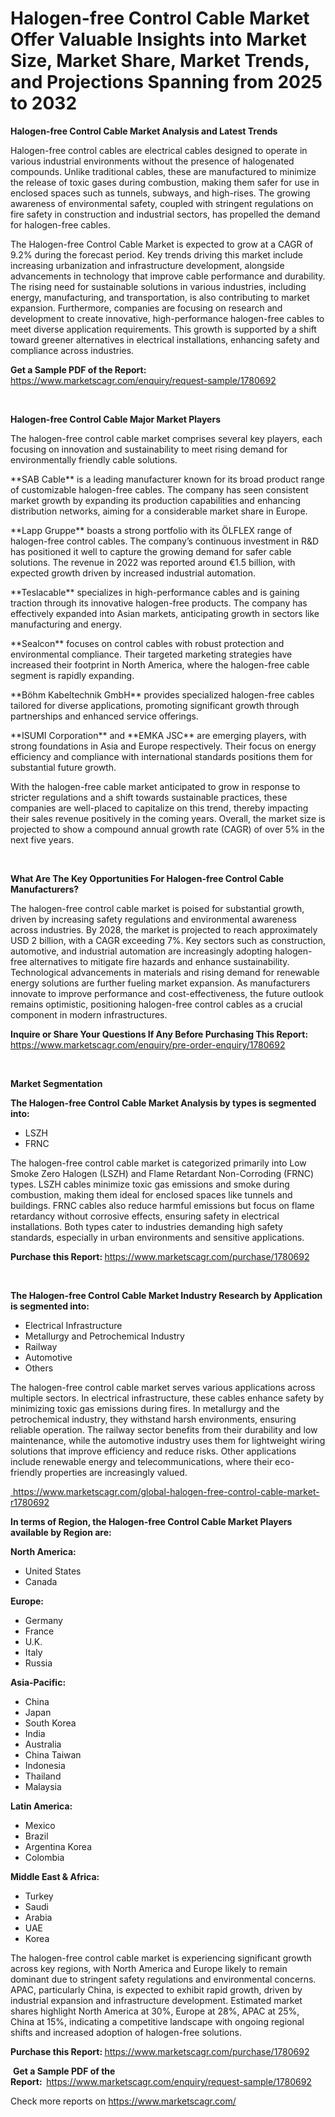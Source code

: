<p><h1>Halogen-free Control Cable Market Offer Valuable Insights into Market Size, Market Share, Market Trends, and Projections Spanning from 2025 to 2032</h1></p><p><strong>Halogen-free Control Cable Market Analysis and Latest Trends</strong></p>
<p><p>Halogen-free control cables are electrical cables designed to operate in various industrial environments without the presence of halogenated compounds. Unlike traditional cables, these are manufactured to minimize the release of toxic gases during combustion, making them safer for use in enclosed spaces such as tunnels, subways, and high-rises. The growing awareness of environmental safety, coupled with stringent regulations on fire safety in construction and industrial sectors, has propelled the demand for halogen-free cables.</p><p>The Halogen-free Control Cable Market is expected to grow at a CAGR of 9.2% during the forecast period. Key trends driving this market include increasing urbanization and infrastructure development, alongside advancements in technology that improve cable performance and durability. The rising need for sustainable solutions in various industries, including energy, manufacturing, and transportation, is also contributing to market expansion. Furthermore, companies are focusing on research and development to create innovative, high-performance halogen-free cables to meet diverse application requirements. This growth is supported by a shift toward greener alternatives in electrical installations, enhancing safety and compliance across industries.</p></p>
<p><strong>Get a Sample PDF of the Report:&nbsp;</strong> <a href="https://www.marketscagr.com/enquiry/request-sample/1780692?utm_campaign=3368&utm_medium=2&utm_source=Github&utm_content=ia&utm_term=25032025&utm_id=halogen-free-control-cable">https://www.marketscagr.com/enquiry/request-sample/1780692</a></p>
<p>&nbsp;</p>
<p><strong>Halogen-free Control Cable Major Market Players</strong></p>
<p><p>The halogen-free control cable market comprises several key players, each focusing on innovation and sustainability to meet rising demand for environmentally friendly cable solutions. </p><p>**SAB Cable** is a leading manufacturer known for its broad product range of customizable halogen-free cables. The company has seen consistent market growth by expanding its production capabilities and enhancing distribution networks, aiming for a considerable market share in Europe.</p><p>**Lapp Gruppe** boasts a strong portfolio with its ÖLFLEX range of halogen-free control cables. The company’s continuous investment in R&D has positioned it well to capture the growing demand for safer cable solutions. The revenue in 2022 was reported around €1.5 billion, with expected growth driven by increased industrial automation.</p><p>**Teslacable** specializes in high-performance cables and is gaining traction through its innovative halogen-free products. The company has effectively expanded into Asian markets, anticipating growth in sectors like manufacturing and energy.</p><p>**Sealcon** focuses on control cables with robust protection and environmental compliance. Their targeted marketing strategies have increased their footprint in North America, where the halogen-free cable segment is rapidly expanding.</p><p>**Böhm Kabeltechnik GmbH** provides specialized halogen-free cables tailored for diverse applications, promoting significant growth through partnerships and enhanced service offerings.</p><p>**ISUMI Corporation** and **EMKA JSC** are emerging players, with strong foundations in Asia and Europe respectively. Their focus on energy efficiency and compliance with international standards positions them for substantial future growth.</p><p>With the halogen-free cable market anticipated to grow in response to stricter regulations and a shift towards sustainable practices, these companies are well-placed to capitalize on this trend, thereby impacting their sales revenue positively in the coming years. Overall, the market size is projected to show a compound annual growth rate (CAGR) of over 5% in the next five years.</p></p>
<p>&nbsp;</p>
<p><strong>What Are The Key Opportunities For Halogen-free Control Cable Manufacturers?</strong></p>
<p><p>The halogen-free control cable market is poised for substantial growth, driven by increasing safety regulations and environmental awareness across industries. By 2028, the market is projected to reach approximately USD 2 billion, with a CAGR exceeding 7%. Key sectors such as construction, automotive, and industrial automation are increasingly adopting halogen-free alternatives to mitigate fire hazards and enhance sustainability. Technological advancements in materials and rising demand for renewable energy solutions are further fueling market expansion. As manufacturers innovate to improve performance and cost-effectiveness, the future outlook remains optimistic, positioning halogen-free control cables as a crucial component in modern infrastructures.</p></p>
<p><strong>Inquire or Share Your Questions If Any Before Purchasing This Report:</strong> <a href="https://www.marketscagr.com/enquiry/pre-order-enquiry/1780692?utm_campaign=3368&utm_medium=2&utm_source=Github&utm_content=ia&utm_term=25032025&utm_id=halogen-free-control-cable">https://www.marketscagr.com/enquiry/pre-order-enquiry/1780692</a></p>
<p>&nbsp;</p>
<p><strong>Market Segmentation</strong></p>
<p><strong>The Halogen-free Control Cable Market Analysis by types is segmented into:</strong></p>
<p><ul><li>LSZH</li><li>FRNC</li></ul></p>
<p><p>The halogen-free control cable market is categorized primarily into Low Smoke Zero Halogen (LSZH) and Flame Retardant Non-Corroding (FRNC) types. LSZH cables minimize toxic gas emissions and smoke during combustion, making them ideal for enclosed spaces like tunnels and buildings. FRNC cables also reduce harmful emissions but focus on flame retardancy without corrosive effects, ensuring safety in electrical installations. Both types cater to industries demanding high safety standards, especially in urban environments and sensitive applications.</p></p>
<p><strong>Purchase this Report:&nbsp;</strong><a href="https://www.marketscagr.com/purchase/1780692?utm_campaign=3368&utm_medium=2&utm_source=Github&utm_content=ia&utm_term=25032025&utm_id=halogen-free-control-cable">https://www.marketscagr.com/purchase/1780692</a></p>
<p>&nbsp;</p>
<p><strong>The Halogen-free Control Cable Market Industry Research by Application is segmented into:</strong></p>
<p><ul><li>Electrical Infrastructure</li><li>Metallurgy and Petrochemical Industry</li><li>Railway</li><li>Automotive</li><li>Others</li></ul></p>
<p><p>The halogen-free control cable market serves various applications across multiple sectors. In electrical infrastructure, these cables enhance safety by minimizing toxic gas emissions during fires. In metallurgy and the petrochemical industry, they withstand harsh environments, ensuring reliable operation. The railway sector benefits from their durability and low maintenance, while the automotive industry uses them for lightweight wiring solutions that improve efficiency and reduce risks. Other applications include renewable energy and telecommunications, where their eco-friendly properties are increasingly valued.</p></p>
<p><a href="https://www.marketscagr.com/global-halogen-free-control-cable-market-r1780692?utm_campaign=3368&utm_medium=2&utm_source=Github&utm_content=ia&utm_term=25032025&utm_id=halogen-free-control-cable">&nbsp;https://www.marketscagr.com/global-halogen-free-control-cable-market-r1780692</a></p>
<p><strong>In terms of Region, the Halogen-free Control Cable Market Players available by Region are:</strong></p>
<p>
    <p> <strong> North America: </strong>
        <ul>
            <li>United States</li>
            <li>Canada</li>
        </ul>
        </p> 
    <p> <strong> Europe: </strong>
        <ul>
            <li>Germany</li>
            <li>France</li>
            <li>U.K.</li>
            <li>Italy</li>
            <li>Russia</li>
        </ul>
        </p> 
    <p> <strong> Asia-Pacific: </strong>
        <ul>
            <li>China</li>
            <li>Japan</li>
            <li>South Korea</li>
            <li>India</li>
            <li>Australia</li>
            <li>China Taiwan</li>
            <li>Indonesia</li>
            <li>Thailand</li>
            <li>Malaysia</li>
        </ul>
        </p> 
    <p> <strong> Latin America: </strong>
        <ul>
            <li>Mexico</li>
            <li>Brazil</li>
            <li>Argentina Korea</li>
            <li>Colombia</li>
        </ul>
        </p> 
    <p> <strong> Middle East & Africa: </strong>
        <ul>
            <li>Turkey</li>
            <li>Saudi</li>
            <li>Arabia</li>
            <li>UAE</li>
            <li>Korea</li>
        </ul>
    </p>
    </p>
<p><p>The halogen-free control cable market is experiencing significant growth across key regions, with North America and Europe likely to remain dominant due to stringent safety regulations and environmental concerns. APAC, particularly China, is expected to exhibit rapid growth, driven by industrial expansion and infrastructure development. Estimated market shares highlight North America at 30%, Europe at 28%, APAC at 25%, China at 15%, indicating a competitive landscape with ongoing regional shifts and increased adoption of halogen-free solutions.</p></p>
<p><strong>Purchase this Report: </strong><a href="https://www.marketscagr.com/purchase/1780692?utm_campaign=3368&utm_medium=2&utm_source=Github&utm_content=ia&utm_term=25032025&utm_id=halogen-free-control-cable">https://www.marketscagr.com/purchase/1780692</a></p>
<p>&nbsp;<strong>Get a Sample PDF of the Report:&nbsp;&nbsp;</strong><a href="https://www.marketscagr.com/enquiry/request-sample/1780692?utm_campaign=3368&utm_medium=2&utm_source=Github&utm_content=ia&utm_term=25032025&utm_id=halogen-free-control-cable">https://www.marketscagr.com/enquiry/request-sample/1780692</a></p>
<p><strong></strong></p>
<p>Check more reports on <a href="https://www.marketscagr.com/?utm_campaign=3368&utm_medium=2&utm_source=Github&utm_content=ia&utm_term=25032025&utm_id=halogen-free-control-cable">https://www.marketscagr.com/</a></p>